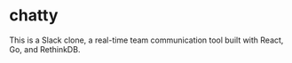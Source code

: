 # chatty
This is a Slack clone, a real-time team communication tool built with React, Go, and RethinkDB.
